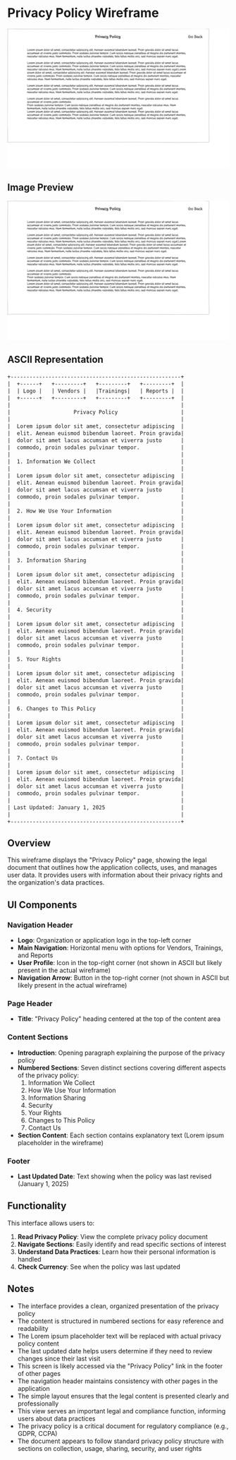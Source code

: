 # Privacy Policy Wireframe

![Privacy Policy](./privacy-policy.png)

## Image Preview

![Privacy Policy](./privacy-policy.png)

## ASCII Representation

```
+------------------------------------------------------+
|  +------+   +---------+   +---------+   +---------+  |
|  | Logo |   | Vendors |   |Trainings|   | Reports |  |
|  +------+   +---------+   +---------+   +---------+  |
|                                                      |
|                    Privacy Policy                    |
|                                                      |
|  Lorem ipsum dolor sit amet, consectetur adipiscing  |
|  elit. Aenean euismod bibendum laoreet. Proin gravida|
|  dolor sit amet lacus accumsan et viverra justo      |
|  commodo, proin sodales pulvinar tempor.             |
|                                                      |
|  1. Information We Collect                           |
|                                                      |
|  Lorem ipsum dolor sit amet, consectetur adipiscing  |
|  elit. Aenean euismod bibendum laoreet. Proin gravida|
|  dolor sit amet lacus accumsan et viverra justo      |
|  commodo, proin sodales pulvinar tempor.             |
|                                                      |
|  2. How We Use Your Information                      |
|                                                      |
|  Lorem ipsum dolor sit amet, consectetur adipiscing  |
|  elit. Aenean euismod bibendum laoreet. Proin gravida|
|  dolor sit amet lacus accumsan et viverra justo      |
|  commodo, proin sodales pulvinar tempor.             |
|                                                      |
|  3. Information Sharing                              |
|                                                      |
|  Lorem ipsum dolor sit amet, consectetur adipiscing  |
|  elit. Aenean euismod bibendum laoreet. Proin gravida|
|  dolor sit amet lacus accumsan et viverra justo      |
|  commodo, proin sodales pulvinar tempor.             |
|                                                      |
|  4. Security                                         |
|                                                      |
|  Lorem ipsum dolor sit amet, consectetur adipiscing  |
|  elit. Aenean euismod bibendum laoreet. Proin gravida|
|  dolor sit amet lacus accumsan et viverra justo      |
|  commodo, proin sodales pulvinar tempor.             |
|                                                      |
|  5. Your Rights                                      |
|                                                      |
|  Lorem ipsum dolor sit amet, consectetur adipiscing  |
|  elit. Aenean euismod bibendum laoreet. Proin gravida|
|  dolor sit amet lacus accumsan et viverra justo      |
|  commodo, proin sodales pulvinar tempor.             |
|                                                      |
|  6. Changes to This Policy                           |
|                                                      |
|  Lorem ipsum dolor sit amet, consectetur adipiscing  |
|  elit. Aenean euismod bibendum laoreet. Proin gravida|
|  dolor sit amet lacus accumsan et viverra justo      |
|  commodo, proin sodales pulvinar tempor.             |
|                                                      |
|  7. Contact Us                                       |
|                                                      |
|  Lorem ipsum dolor sit amet, consectetur adipiscing  |
|  elit. Aenean euismod bibendum laoreet. Proin gravida|
|  dolor sit amet lacus accumsan et viverra justo      |
|  commodo, proin sodales pulvinar tempor.             |
|                                                      |
| Last Updated: January 1, 2025                        |
|                                                      |
+------------------------------------------------------+
```

## Overview

This wireframe displays the "Privacy Policy" page, showing the legal document that outlines how the application collects, uses, and manages user data. It provides users with information about their privacy rights and the organization's data practices.

## UI Components

### Navigation Header
- **Logo**: Organization or application logo in the top-left corner
- **Main Navigation**: Horizontal menu with options for Vendors, Trainings, and Reports
- **User Profile**: Icon in the top-right corner (not shown in ASCII but likely present in the actual wireframe)
- **Navigation Arrow**: Button in the top-right corner (not shown in ASCII but likely present in the actual wireframe)

### Page Header
- **Title**: "Privacy Policy" heading centered at the top of the content area

### Content Sections
- **Introduction**: Opening paragraph explaining the purpose of the privacy policy
- **Numbered Sections**: Seven distinct sections covering different aspects of the privacy policy:
  1. Information We Collect
  2. How We Use Your Information
  3. Information Sharing
  4. Security
  5. Your Rights
  6. Changes to This Policy
  7. Contact Us
- **Section Content**: Each section contains explanatory text (Lorem ipsum placeholder in the wireframe)

### Footer
- **Last Updated Date**: Text showing when the policy was last revised (January 1, 2025)

## Functionality

This interface allows users to:

1. **Read Privacy Policy**: View the complete privacy policy document
2. **Navigate Sections**: Easily identify and read specific sections of interest
3. **Understand Data Practices**: Learn how their personal information is handled
4. **Check Currency**: See when the policy was last updated

## Notes

- The interface provides a clean, organized presentation of the privacy policy
- The content is structured in numbered sections for easy reference and readability
- The Lorem ipsum placeholder text will be replaced with actual privacy policy content
- The last updated date helps users determine if they need to review changes since their last visit
- This screen is likely accessed via the "Privacy Policy" link in the footer of other pages
- The navigation header maintains consistency with other pages in the application
- The simple layout ensures that the legal content is presented clearly and professionally
- This view serves an important legal and compliance function, informing users about data practices
- The privacy policy is a critical document for regulatory compliance (e.g., GDPR, CCPA)
- The document appears to follow standard privacy policy structure with sections on collection, usage, sharing, security, and user rights
